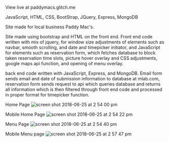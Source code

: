 View live at paddymacs.glitch.me

JavaScript, HTML, CSS, BootStrap, JQuery, Express, MongoDB

Site made for local business Paddy Mac's. 

Site made using bootstrap and HTML on the front end. Front end code written with mix of jquery, for window size adjustments of elements such as navbar, smooth scrolling, and date and timepicker initiator, and JavaScript for elements such as reservation form, which fetches database to block taken reservation time slots, picture hover overlay and CSS adjustments, google maps api function, and opening of menu overlay. 

back end code written with JavaScript, Express, and MongoDB. Email form sends email and date of submission information to database at mlab.com, reservation form sends request to api which queries database and returns all information which is then filtered through front end code and processed in proper format for timepicker function.

Home Page
![screen shot 2018-06-25 at 2 54 00 pm](https://user-images.githubusercontent.com/33098684/41872519-c8684c3e-7887-11e8-810b-1ee28156119b.png)

Mobile Home Page
![screen shot 2018-06-25 at 2 54 22 pm](https://user-images.githubusercontent.com/33098684/41872520-c87af244-7887-11e8-82bf-db45161eee75.png)

Menu Page
![screen shot 2018-06-25 at 2 54 40 pm](https://user-images.githubusercontent.com/33098684/41872521-c89f431a-7887-11e8-9697-406297f761de.png)

Mobile Menu page
![screen shot 2018-06-25 at 2 57 47 pm](https://user-images.githubusercontent.com/33098684/41872669-3a548916-7888-11e8-9be1-e9d92cac7d98.png)
